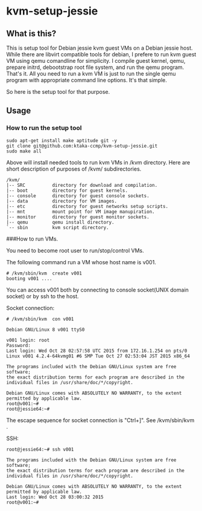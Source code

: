 # kvm-setup-jessie

## What is this?
This is setup tool for Debian jessie kvm guest VMs on a Debian jessie host.
While there are libvirt compatible tools for debian, I prefere to run kvm guest VM using qemu comandline for simplicity.
I compile guest kernel, qemu, prepare initrd, debootstrap root file system, and run the qemu program.
That's it. All you need to run a kvm VM is just to run the single qemu program with appropriate command line options. It's that simple.

So here is the setup tool for that purpose.

## Usage

### How to run the setup tool

```
sudo apt-get install make aptitude git -y
git clone git@github.com:ktaka-ccmp/kvm-setup-jessie.git
sudo make all 
```

Above will install needed tools to run kvm VMs in /kvm directory. Here are short description of purposes of /kvm/ subdirectories.

```
/kvm/
|-- SRC          directory for download and compilation.
|-- boot         directory for guest kernels.
|-- console      directory for guest console sockets.
|-- data         directory for VM images.
|-- etc          directory for guest networks setup scripts.
|-- mnt          mount point for VM image manupiration.
|-- monitor      directory for guest monitor sockets.
|-- qemu         qemu install directory.
`-- sbin         kvm script directory.
```

###How to run VMs.

You need to become root user to run/stop/control VMs.

The following command run a VM whose host name is v001. 

```
# /kvm/sbin/kvm  create v001 
booting v001 ....
```

You can access v001 both by connecting to console socket(UNIX domain socket) or by ssh to the host.

Socket connection:
```
# /kvm/sbin/kvm  con v001 

Debian GNU/Linux 8 v001 ttyS0

v001 login: root
Password: 
Last login: Wed Oct 28 02:57:58 UTC 2015 from 172.16.1.254 on pts/0
Linux v001 4.2.4-64kvmg01 #6 SMP Tue Oct 27 02:53:04 JST 2015 x86_64

The programs included with the Debian GNU/Linux system are free software;
the exact distribution terms for each program are described in the
individual files in /usr/share/doc/*/copyright.

Debian GNU/Linux comes with ABSOLUTELY NO WARRANTY, to the extent
permitted by applicable law.
root@v001:~# 
root@jessie64:~# 
```

The escape sequence for socket connection is "Ctrl+]". See /kvm/sbin/kvm .

SSH:
```
root@jessie64:~# ssh v001

The programs included with the Debian GNU/Linux system are free software;
the exact distribution terms for each program are described in the
individual files in /usr/share/doc/*/copyright.

Debian GNU/Linux comes with ABSOLUTELY NO WARRANTY, to the extent
permitted by applicable law.
Last login: Wed Oct 28 03:00:32 2015
root@v001:~# 
```

